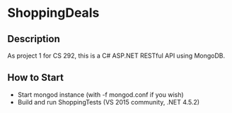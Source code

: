 # ShoppingDeals

## Description

As project 1 for CS 292, this is a C# ASP.NET RESTful API using MongoDB.

## How to Start

* Start mongod instance (with -f mongod.conf if you wish)
* Build and run ShoppingTests (VS 2015 community, .NET 4.5.2)
